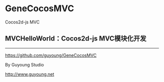 GeneCocosMVC
============

Cocos2d-js MVC

## MVCHelloWorld：Cocos2d-js MVC模块化开发





------------------------------------------------

<https://github.com/guyoung/GeneCocosMVC>

By Guyoung Studio 

<http://www.guyoung.net>


